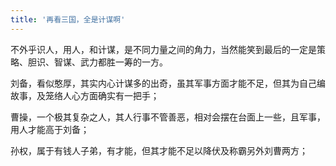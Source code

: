```yaml
---
title: '再看三国，全是计谋啊'
---
```

不外乎识人，用人，和计谋，是不同力量之间的角力，当然能笑到最后的一定是策略、胆识、智谋、武力都胜一筹的一方。

刘备，看似憨厚，其实内心计谋多的出奇，虽其军事方面才能不足，但其为自己编故事，及笼络人心方面确实有一把手；

曹操，一个极其复杂之人，其人行事不管善恶，相对会摆在台面上一些，且军事，用人才能高于刘备；

孙权，属于有钱人子弟，有才能，但其才能不足以降伏及称霸另外刘曹两方；
